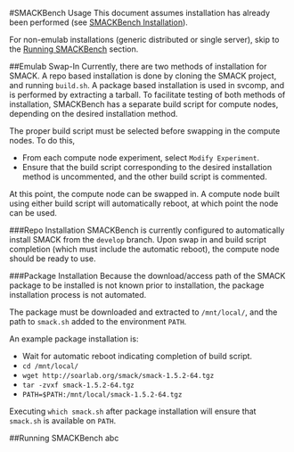 #SMACKBench Usage
This document assumes installation has already been performed (see 
[SMACKBench Installation](SMACKBenchInstallation.md)).

For non-emulab installations (generic distributed or single server), skip to the
[Running SMACKBench](#running-smackbench) section. 

##Emulab Swap-In
Currently, there are two methods of installation for SMACK.  A repo based
installation is done by cloning the SMACK project, and running `build.sh`.  A
package based installation is used in svcomp, and is performed by extracting a
tarball.  To facilitate testing of both methods of installation, SMACKBench has
a separate build script for compute nodes, depending on the desired installation
method.

The proper build script must be selected before swapping in the compute nodes.
To do this, 
- From each compute node experiment, select `Modify Experiment`.
- Ensure that the build script corresponding to the desired installation method
  is uncommented, and the other build script is commented.

At this point, the compute node can be swapped in.  A compute node built using
either build script will automatically reboot, at which point the node can be
used.

###Repo Installation
SMACKBench is currently configured to automatically install SMACK from the
`develop` branch.  Upon swap in and build script completion (which must include
the automatic reboot), the compute node should be ready to use.

###Package Installation
Because the download/access path of the SMACK package to be installed is not
known prior to installation, the package installation process is not automated.

The package must be downloaded and extracted to `/mnt/local/`, and the path to
`smack.sh` added to the environment `PATH`.

An example package installation is:
- Wait for automatic reboot indicating completion of build script.
- `cd /mnt/local/`
- `wget http://soarlab.org/smack/smack-1.5.2-64.tgz`
- `tar -zvxf smack-1.5.2-64.tgz`
- `PATH=$PATH:/mnt/local/smack-1.5.2-64.tgz`

Executing `which smack.sh` after package installation will ensure that
`smack.sh` is available on `PATH`.

##Running SMACKBench
abc